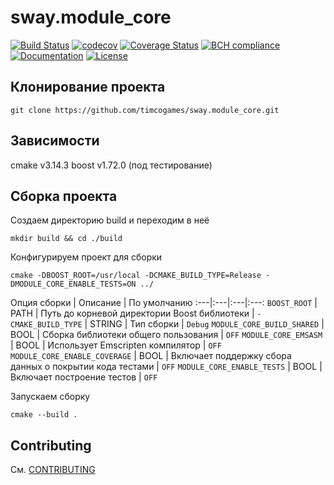 # sway.module_core

[![Build Status][travis-svg]][travis-url] [![codecov][codecov-svg]][codecov-url] [![Coverage Status][coverage-svg]][coverage-url] [![BCH compliance][bettercodehub-svg]][bettercodehub-url] [![Documentation][codedocs-svg]][codedocs-url] [![License][license-svg]][license-url]

## Клонирование проекта

```console
git clone https://github.com/timcogames/sway.module_core.git
```

## Зависимости

cmake v3.14.3
boost v1.72.0 (под тестирование)

## Сборка проекта

Создаем директорию build и переходим в неё

```console
mkdir build && cd ./build
```

Конфигурируем проект для сборки

```console
cmake -DBOOST_ROOT=/usr/local -DCMAKE_BUILD_TYPE=Release -DMODULE_CORE_ENABLE_TESTS=ON ../
```

Опция сборки | Описание | По умолчанию
:---|:---|:---|:---:
`BOOST_ROOT` | PATH | Путь до корневой директории Boost библиотеки | `-`
`CMAKE_BUILD_TYPE` | STRING | Тип сборки | `Debug`
`MODULE_CORE_BUILD_SHARED` | BOOL | Сборка библиотеки общего пользования | `OFF`
`MODULE_CORE_EMSASM` | BOOL | Использует Emscripten компилятор | `OFF`
`MODULE_CORE_ENABLE_COVERAGE` | BOOL | Включает поддержку сбора данных о покрытии кода тестами | `OFF`
`MODULE_CORE_ENABLE_TESTS` | BOOL | Включает построение тестов | `OFF`

Запускаем сборку

```console
cmake --build .
```

## Contributing

См. [CONTRIBUTING](./github/CONTRIBUTING.md)

[travis-svg]: https://travis-ci.org/timcogames/sway.module_core.svg?branch=master
[travis-url]: https://travis-ci.org/timcogames/sway.module_core
[coverage-svg]: https://coveralls.io/repos/github/timcogames/sway.module_core/badge.svg?branch=master
[coverage-url]: https://coveralls.io/github/timcogames/sway.module_core?branch=master
[bettercodehub-svg]: https://bettercodehub.com/edge/badge/timcogames/sway.module_core?branch=master
[bettercodehub-url]: https://bettercodehub.com/
[codecov-svg]: https://codecov.io/gh/timcogames/sway.module_core/branch/master/graph/badge.svg
[codecov-url]: https://codecov.io/gh/timcogames/sway.module_core
[codedocs-svg]: https://codedocs.xyz/timcogames/sway.module_core.svg
[codedocs-url]: https://codedocs.xyz/timcogames/sway.module_core/
[license-svg]: https://img.shields.io/github/license/mashape/apistatus.svg
[license-url]: LICENSE
